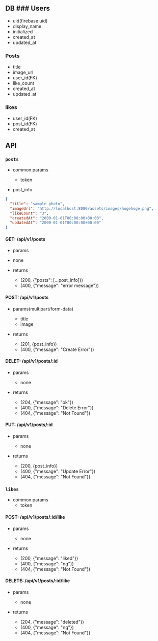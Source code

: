 ## DB ### Users

- uid(firebase uid)
- display_name
- initialized
- created_at
- updated_at

### Posts

- title
- image_url
- user_id(FK)
- like_count
- created_at
- updated_at

### likes

- user_id(FK)
- post_id(FK)
- created_at

## API

### `posts`

- common params
  - token

- post_info
```json
{
  "title": "sample photo",
  "imageUrl": "http://localhost:8080/assets/images/hogehoge.png",
  "likeCount": "3",
  "createdAt": "2000-01-01T00:00:00+00:00",
  "updatedAt": "2000-01-01T00:00:00+00:00"
}
```

#### GET: /api/v1/posts

- params
 - none

- returns
  - (200, {"posts": [...post_info]})
  - (400, {"message": "error message"})

#### POST: /api/v1/posts

- params(multipart/form-data)
  - title
  - image

- returns
  - (201, {post_info})
  - (400, {"message": "Create Error"})

#### DELET: /api/v1/posts/:id

- params
  - none

- returns
  - (204, {"message": "ok"})
  - (400, {"message": "Delete Error"})
  - (404, {"message": "Not Found"})

#### PUT: /api/v1/posts/:id

- params
  - none

- returns
  - (200, {post_info})
  - (400, {"message": "Update Error"})
  - (404, {"message": "Not Found"})

### `likes`

- common params
  - token

#### POST: /api/v1/posts/:id/like

- params
  - none

- returns
  - (200, {"message": "liked"})
  - (400, {"message": "ng"})
  - (404, {"message": "Not Found"})

#### DELETE: /api/v1/posts/:id/like

- params
  - none

- returns
  - (204, {"message": "deleted"})
  - (400, {"message": "ng"})
  - (404, {"message": "Not Found"})
